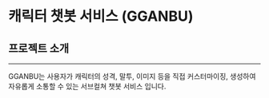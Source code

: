 # 캐릭터 챗봇 서비스 (GGANBU)
## 프로젝트 소개 
---
GGANBU는 사용자가 캐릭터의 성격, 말투, 이미지 등을 직접 커스터마이징, 생성하여 자유롭게 소통할 수 있는 서브컬쳐 챗봇 서비스 입니다.
